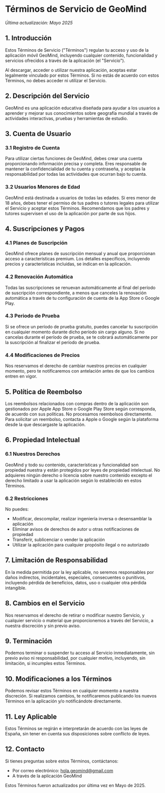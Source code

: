 # Términos de Servicio de GeoMind

*Última actualización: Mayo 2025*

## 1. Introducción

Estos Términos de Servicio ("Términos") regulan tu acceso y uso de la aplicación móvil GeoMind, incluyendo cualquier contenido, funcionalidad y servicios ofrecidos a través de la aplicación (el "Servicio").

Al descargar, acceder o utilizar nuestra aplicación, aceptas estar legalmente vinculado por estos Términos. Si no estás de acuerdo con estos Términos, no debes acceder ni utilizar el Servicio.

## 2. Descripción del Servicio

GeoMind es una aplicación educativa diseñada para ayudar a los usuarios a aprender y mejorar sus conocimientos sobre geografía mundial a través de actividades interactivas, pruebas y herramientas de estudio.

## 3. Cuenta de Usuario

### 3.1 Registro de Cuenta

Para utilizar ciertas funciones de GeoMind, debes crear una cuenta proporcionando información precisa y completa. Eres responsable de mantener la confidencialidad de tu cuenta y contraseña, y aceptas la responsabilidad por todas las actividades que ocurran bajo tu cuenta.

### 3.2 Usuarios Menores de Edad

GeoMind está destinada a usuarios de todas las edades. Si eres menor de 18 años, debes tener el permiso de tus padres o tutores legales para utilizar el Servicio y aceptar estos Términos. Recomendamos que los padres y tutores supervisen el uso de la aplicación por parte de sus hijos.

## 4. Suscripciones y Pagos

### 4.1 Planes de Suscripción

GeoMind ofrece planes de suscripción mensual y anual que proporcionan acceso a características premium. Los detalles específicos, incluyendo precios y características incluidas, se indican en la aplicación.

### 4.2 Renovación Automática

Todas las suscripciones se renuevan automáticamente al final del período de suscripción correspondiente, a menos que canceles la renovación automática a través de tu configuración de cuenta de la App Store o Google Play.

### 4.3 Periodo de Prueba

Si se ofrece un período de prueba gratuito, puedes cancelar tu suscripción en cualquier momento durante dicho período sin cargo alguno. Si no cancelas durante el período de prueba, se te cobrará automáticamente por la suscripción al finalizar el período de prueba.

### 4.4 Modificaciones de Precios

Nos reservamos el derecho de cambiar nuestros precios en cualquier momento, pero te notificaremos con antelación antes de que los cambios entren en vigor.

## 5. Política de Reembolso

Los reembolsos relacionados con compras dentro de la aplicación son gestionados por Apple App Store o Google Play Store según corresponda, de acuerdo con sus políticas. No procesamos reembolsos directamente. Para solicitar un reembolso, contacta a Apple o Google según la plataforma desde la que descargaste la aplicación.

## 6. Propiedad Intelectual

### 6.1 Nuestros Derechos

GeoMind y todo su contenido, características y funcionalidad son propiedad nuestra y están protegidos por leyes de propiedad intelectual. No adquieres ningún derecho o licencia sobre nuestro contenido excepto el derecho limitado a usar la aplicación según lo establecido en estos Términos.

### 6.2 Restricciones

No puedes:
- Modificar, descompilar, realizar ingeniería inversa o desensamblar la aplicación
- Eliminar avisos de derechos de autor u otras notificaciones de propiedad
- Transferir, sublicenciar o vender la aplicación
- Utilizar la aplicación para cualquier propósito ilegal o no autorizado

## 7. Limitación de Responsabilidad

En la medida permitida por la ley aplicable, no seremos responsables por daños indirectos, incidentales, especiales, consecuentes o punitivos, incluyendo pérdida de beneficios, datos, uso o cualquier otra pérdida intangible.

## 8. Cambios en el Servicio

Nos reservamos el derecho de retirar o modificar nuestro Servicio, y cualquier servicio o material que proporcionemos a través del Servicio, a nuestra discreción y sin previo aviso.

## 9. Terminación

Podemos terminar o suspender tu acceso al Servicio inmediatamente, sin previo aviso ni responsabilidad, por cualquier motivo, incluyendo, sin limitación, si incumples estos Términos.

## 10. Modificaciones a los Términos

Podemos revisar estos Términos en cualquier momento a nuestra discreción. Si realizamos cambios, te notificaremos publicando los nuevos Términos en la aplicación y/o notificándote directamente.

## 11. Ley Aplicable

Estos Términos se regirán e interpretarán de acuerdo con las leyes de España, sin tener en cuenta sus disposiciones sobre conflicto de leyes.

## 12. Contacto

Si tienes preguntas sobre estos Términos, contáctanos:

- Por correo electrónico: hola.geomind@gmail.com
- A través de la aplicación GeoMind

Estos Términos fueron actualizados por última vez en Mayo de 2025.
